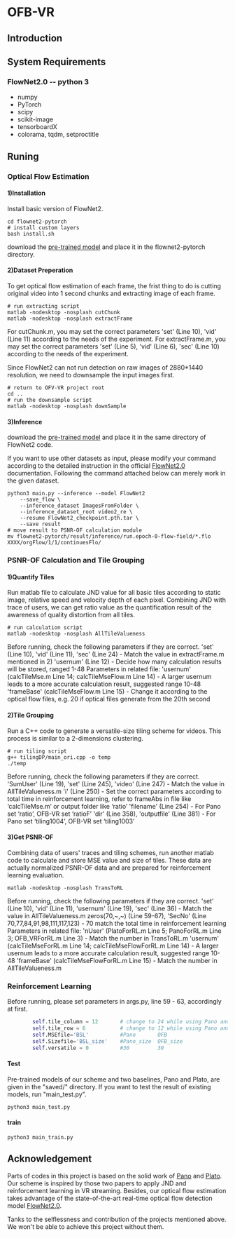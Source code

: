 # OFB-VR
## Introduction

## System Requirements
### FlowNet2.0 -- python 3
* numpy
* PyTorch
* scipy
* scikit-image
* tensorboardX
* colorama, tqdm, setproctitle

## Runing

### Optical Flow Estimation


#### 1)Installation
Install basic version of FlowNet2.
```
cd flownet2-pytorch
# install custom layers
bash install.sh
```

download the [pre-trained model](https://drive.google.com/file/d/1hF8vS6YeHkx3j2pfCeQqqZGwA_PJq_Da/view?usp=sharing) and place it in the flownet2-pytorch directory.

#### 2)Dataset Preperation
To get optical flow estimation of each frame, the frist thing to do is cutting original video into 1 second chunks and extracting image of each frame.
```
# run extracting script
matlab -nodesktop -nosplash cutChunk
matlab -nodesktop -nosplash extractFrame
```
For cutChunk.m, you may set the correct parameters 'set' (Line 10), 'vid' (Line 11) according to the needs of the experiment.
For extractFrame.m, you may set the correct parameters 'set' (Line 5), 'vid' (Line 6), 'sec' (Line 10) according to the needs of the experiment.

Since FlowNet2 can not run detection on raw images of 2880*1440 resolution, we need to downsample the input images first.
```
# return to OFV-VR project root
cd ..
# run the downsample script
matlab -nodesktop -nosplash downSample
```
#### 3)Inference
download the [pre-trained model](https://drive.google.com/file/d/1hF8vS6YeHkx3j2pfCeQqqZGwA_PJq_Da/view?usp=sharing) and place it in the same directory of FlowNet2 code.

If you want to use other datasets as input, please modify your command according to the detailed instruction in the official [FlowNet2.0](https://github.com/NVIDIA/flownet2-pytorch) documentation. Following the command attached below can merely work in the given dataset.
```
python3 main.py --inference --model FlowNet2 
    --save_flow \
    --inference_dataset ImagesFromFolder \
    --inference_dataset_root video2_re \
    --resume FlowNet2_checkpoint.pth.tar \
    --save result
# move result to PSNR-OF calculation module
mv flownet2-pytorch/result/inference/run.epoch-0-flow-field/*.flo XXXX/orgFlow/1/1/continuesFlo/
```

### PSNR-OF Calculation and Tile Grouping


#### 1)Quantify Tiles
Run matlab file to calculate JND value for all basic tiles according to static image, relative speed and velocity depth of each pixel. Combining JND with trace of users, we can get ratio value as the quantification result of the awareness of quality distortion from all tiles.
```
# run calculation script
matlab -nodesktop -nosplash AllTileValueness
```
Before running, check the following parameters if they are correct.
  'set' (Line 10), 'vid' (Line 11), 'sec' (Line 24) - Match the value in extractFrame.m mentioned in 2)
  'usernum' (Line 12) - Decide how many calculation results will be stored, ranged 1-48
Parameters in related file:
  'usernum' (calcTileMse.m Line 14; calcTileMseFlow.m Line 14) - A larger usernum leads to a more accurate calculation result, suggested range 10-48
  'frameBase' (calcTileMseFlow.m Line 15) - Change it according to the optical flow files, e.g. 20 if optical files generate from the 20th second

#### 2)Tile Grouping
Run a C++ code to generate a versatile-size tiling scheme for videos. This process is similar to a 2-dimensions clustering.
```
# run tiling script
g++ tilingDP/main_ori.cpp -o temp
./temp
```
Before running, check the following parameters if they are correct.
  'SumUser' (Line 19), 'set' (Line 245), 'video' (Line 247) - Match the value in AllTileValueness.m
  'i' (Line 250) - Set the correct parameters according to total time in reinforcement learning, refer to frameAbs in file like ‘calcTileMse.m’ or output folder like ‘ratio’
  'filename' (Line 254) - For Pano set ‘ratio’, OFB-VR set ‘ratioF’
  'dir' (Line 358), 'outputfile' (Line 381) - For Pano set ‘tiling1004’, OFB-VR set ‘tiling1003’

#### 3)Get PSNR-OF
Combining data of users' traces and tiling schemes, run another matlab code to calculate and store MSE value and size of tiles. These data are actually normalized PSNR-OF data and are prepared for reinforcement learning evaluation.
```
matlab -nodesktop -nosplash TransToRL
```
Before running, check the following parameters if they are correct.
  'set' (Line 10), 'vid' (Line 11), 'usernum' (Line 19), 'sec' (Line 36) - Match the value in AllTileValueness.m
  zeros(70,~,~) (Line 59-67), 'SecNo' (Line 70,77,84,91,98,111,117,123) - 70 match the total time in reinforcement learning
Parameters in related file:
  'nUser' (PlatoForRL.m Line 5; PanoForRL.m Line 3; OFB_VRForRL.m Line 3) - Match the number in TransToRL.m
  'usernum' (calcTileMseForRL.m Line 14; calcTileMseFlowForRL.m Line 14) - A larger usernum leads to a more accurate calculation result, suggested range 10-48
  'frameBase' (calcTileMseFlowForRL.m Line 15) - Match the number in AllTileValueness.m

### Reinforcement Learning
Before running, please set parameters in args.py, line 59 - 63, accordingly at first.
```python
        self.tile_column = 12       # change to 24 while using Pano and OFB-VR
        self.tile_row = 6           # change to 12 while using Pano and OFB-VR
        self.MSEfile='BSL'          #Pano       OFB
        self.Sizefile='BSL_size'    #Pano_size  OFB_size
        self.versatile = 0          #30         30
```
#### Test
Pre-trained models of our scheme and two baselines, Pano and Plato, are given in the "saved/" directory. If you want to test the result of existing models, run "main_test.py". 
```
python3 main_test.py
```
#### train
```
python3 main_train.py
```

## Acknowledgement
Parts of codes in this project is based on the solid work of [Pano](https://github.com/louisqw/PanoProject) and [Plato](https://github.com/federerjiang/Plato). Our scheme is inspired by those two papers to apply JND and reinforcement learning in VR streaming. Besides, our optical flow estimation takes advantage of the state-of-the-art real-time optical flow detection model [FlowNet2.0](https://github.com/NVIDIA/flownet2-pytorch). 

Tanks to the selflessness and contribution of the projects mentioned above. We won't be able to achieve this project without them.
